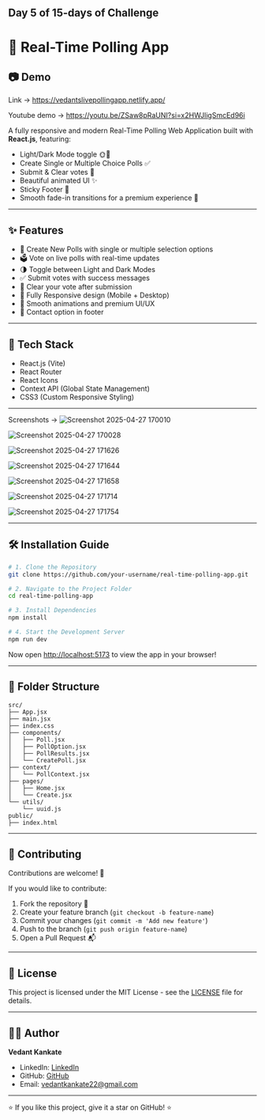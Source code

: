 ## Day 5 of 15-days of Challenge

# 🎯 Real-Time Polling App


## 📷 Demo
Link -> https://vedantslivepollingapp.netlify.app/

Youtube demo -> https://youtu.be/ZSaw8pRaUNI?si=x2HWJligSmcEd96i

A fully responsive and modern Real-Time Polling Web Application built with **React.js**, featuring:
- Light/Dark Mode toggle 🌞🌙
- Create Single or Multiple Choice Polls ✅
- Submit & Clear votes 🎯
- Beautiful animated UI ✨
- Sticky Footer 📩
- Smooth fade-in transitions for a premium experience 🚀

---

## ✨ Features

- 📝 Create New Polls with single or multiple selection options
- 🗳️ Vote on live polls with real-time updates
- 🌗 Toggle between Light and Dark Modes
- ✅ Submit votes with success messages
- 🧹 Clear your vote after submission
- 📱 Fully Responsive design (Mobile + Desktop)
- 🎨 Smooth animations and premium UI/UX
- 📩 Contact option in footer

---

## 🚀 Tech Stack

- React.js (Vite)
- React Router
- React Icons
- Context API (Global State Management)
- CSS3 (Custom Responsive Styling)

---

Screenshots ->
![Screenshot 2025-04-27 170010](https://github.com/user-attachments/assets/57e059a5-055d-4479-a3a2-e765043a3317)

![Screenshot 2025-04-27 170028](https://github.com/user-attachments/assets/4ef4a436-e62e-48c3-b5d9-226a19839087)

![Screenshot 2025-04-27 171626](https://github.com/user-attachments/assets/8f7fdeac-e9f1-43dd-a35f-797cec80d4ce)

![Screenshot 2025-04-27 171644](https://github.com/user-attachments/assets/cbc6e658-a737-4e7c-98d2-9e0dc78ae260)

![Screenshot 2025-04-27 171658](https://github.com/user-attachments/assets/1d2f5d55-4b08-40c9-96c5-be889147eb79)

![Screenshot 2025-04-27 171714](https://github.com/user-attachments/assets/3be50b72-ec98-485f-b427-f3c74995536a)

![Screenshot 2025-04-27 171754](https://github.com/user-attachments/assets/ca546445-6a40-46e8-9aec-431e13f198dd)

---
## 🛠️ Installation Guide

```bash
# 1. Clone the Repository
git clone https://github.com/your-username/real-time-polling-app.git

# 2. Navigate to the Project Folder
cd real-time-polling-app

# 3. Install Dependencies
npm install

# 4. Start the Development Server
npm run dev
```

Now open [http://localhost:5173](http://localhost:5173) to view the app in your browser!

---

## 📁 Folder Structure

```
src/
├── App.jsx
├── main.jsx
├── index.css
├── components/
│   ├── Poll.jsx
│   ├── PollOption.jsx
│   ├── PollResults.jsx
│   └── CreatePoll.jsx
├── context/
│   └── PollContext.jsx
├── pages/
│   ├── Home.jsx
│   └── Create.jsx
└── utils/
    └── uuid.js
public/
├── index.html
```

---

## 🤝 Contributing

Contributions are welcome! 🎉

If you would like to contribute:
1. Fork the repository 🍴
2. Create your feature branch (`git checkout -b feature-name`)
3. Commit your changes (`git commit -m 'Add new feature'`)
4. Push to the branch (`git push origin feature-name`)
5. Open a Pull Request 📬

---

## 📄 License

This project is licensed under the MIT License - see the [LICENSE](LICENSE) file for details.

---

## 👨‍💻 Author

**Vedant Kankate**

- LinkedIn: [LinkedIn](https://linkedin.com/in/vedant-kankate/)
- GitHub: [GitHub](https://github.com/vedant2402)
- Email: vedantkankate22@gmail.com

---

⭐ If you like this project, give it a star on GitHub! ⭐
